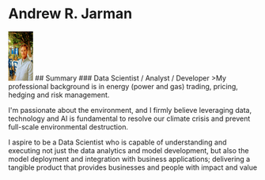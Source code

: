 # Andrew R. Jarman
<img src="portrait.jpg" width="50" height="100"/>
## Summary
### Data Scientist / Analyst / Developer
>My professional background is in energy (power and gas) trading, pricing, hedging and risk management.

I'm passionate about the environment, and I firmly believe leveraging data, technology and AI is fundamental to resolve our climate crisis and prevent full-scale environmental destruction.

I aspire to be a Data Scientist who is capable of understanding and executing not just the data analytics and model development, but also the model deployment and integration with business applications; delivering a tangible product that provides businesses and people with impact and value
